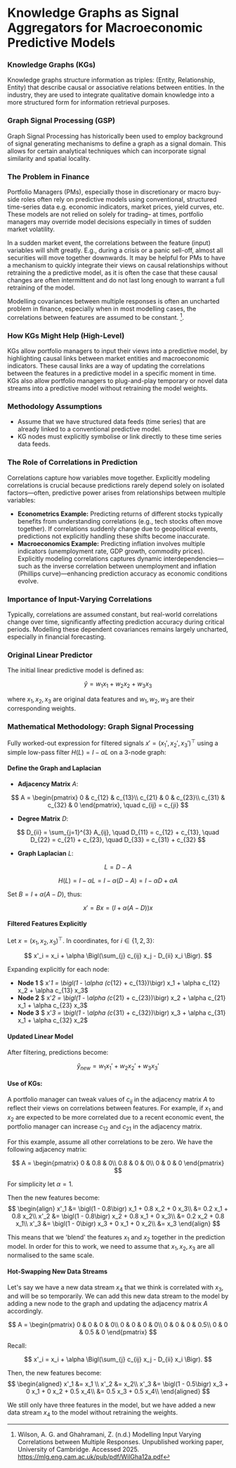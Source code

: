# Knowledge Graphs as Signal Aggregators for Macroeconomic Predictive Models

### Knowledge Graphs (KGs)
Knowledge graphs structure information as triples: (Entity, Relationship, Entity) that describe causal or associative relations between entities. In the industry, they are used to integrate qualitative domain knowledge into a more structured form for information retrieval purposes. 

### Graph Signal Processing (GSP)
Graph Signal Processing has historically been used to employ background of signal generating mechanisms to define a graph as a signal domain. This allows for certain analytical techniques which can incorporate signal similarity and spatial locality.

### The Problem in Finance
Portfolio Managers (PMs), especially those in discretionary or macro buy-side roles often rely on predictive models using conventional, structured time-series data e.g. economic indicators, market prices, yield curves, etc. These models are not relied on solely for trading– at times, portfolio managers may override model decisions especially in times of sudden market volatility. 

In a sudden market event, the correlations between the feature (input) variables will shift greatly. E.g., during a crisis or a panic sell-off, almost all securities will move together downwards. It may be helpful for PMs to have a mechanism to quickly integrate their views on causal relationships without retraining the a predictive model, as it is often the case that these causal changes are often intermittent and do not last long enough to warrant a full retraining of the model.

Modelling covariances between multiple responses is often an uncharted problem in finance, especially when in most modelling cases, the correlations between features are assumed to be constant. [^1].

### How KGs Might Help (High-Level)
KGs allow portfolio managers to input their views into a predictive model, by highlighting causal links between market entities and macroeconomic indicators. These causal links are a way of updating the correlations between the features in a predictive model in a specific moment in time. KGs also allow portfolio managers to plug-and-play temporary or novel data streams into a predictive model without retraining the model weights. 

### Methodology Assumptions
- Assume that we have structured data feeds (time series) that are already linked to a conventional predictive model.
- KG nodes must explicitly symbolise or link directly to these time series data feeds. 



### The Role of Correlations in Prediction
Correlations capture how variables move together. Explicitly modeling correlations is crucial because predictions rarely depend solely on isolated factors—often, predictive power arises from relationships between multiple variables:

- **Econometrics Example:** Predicting returns of different stocks typically benefits from understanding correlations (e.g., tech stocks often move together). If correlations suddenly change due to geopolitical events, predictions not explicitly handling these shifts become inaccurate.
- **Macroeconomics Example:** Predicting inflation involves multiple indicators (unemployment rate, GDP growth, commodity prices). Explicitly modeling correlations captures dynamic interdependencies—such as the inverse correlation between unemployment and inflation (Phillips curve)—enhancing prediction accuracy as economic conditions evolve.

### Importance of Input-Varying Correlations
Typically, correlations are assumed constant, but real-world correlations change over time, significantly affecting prediction accuracy during critical periods. Modelling these dependent covariances remains largely uncharted, especially in financial forecasting.


### Original Linear Predictor
The initial linear predictive model is defined as:

$$
\hat{y} = w_1 x_1 + w_2 x_2 + w_3 x_3
$$

where $x_1, x_2, x_3$ are original data features and $w_1, w_2, w_3$ are their corresponding weights.


### Mathematical Methodology: Graph Signal Processing

Fully worked-out expression for filtered signals $x' = (x_1', x_2', x_3')^\top$ using a simple low-pass filter $H(L) = I - \alpha L$ on a 3-node graph:

#### Define the Graph and Laplacian

- **Adjacency Matrix** $A$:

$$
A = \begin{pmatrix}
0 & c_{12} & c_{13}\\
c_{21} & 0 & c_{23}\\
c_{31} & c_{32} & 0
\end{pmatrix}, \quad c_{ij} = c_{ji}
$$

- **Degree Matrix** $D$:

$$
D_{ii} = \sum_{j=1}^{3} A_{ij}, \quad D_{11} = c_{12} + c_{13}, \quad D_{22} = c_{21} + c_{23}, \quad D_{33} = c_{31} + c_{32}
$$

- **Graph Laplacian** $L$:

$$
L = D - A
$$

$$
H(L) = I - \alpha L = I - \alpha (D - A) = I - \alpha D + \alpha A
$$

Set $B = I + \alpha (A - D)$, thus:

$$
 x' = B x = \bigl(I + \alpha (A - D)\bigr) x
$$

#### Filtered Features Explicitly

Let $x = (x_1, x_2, x_3)^\top$. In coordinates, for $i \in \{1,2,3\}$:

$$
x'_i = x_i + \alpha \Bigl(\sum_{j} c_{ij} x_j - D_{ii} x_i \Bigr).
$$

Expanding explicitly for each node:

- **Node 1**  $ x'_1 = \bigl(1 - \alpha (c_{12} + c_{13})\bigr) x_1 + \alpha c_{12} x_2 + \alpha c_{13} x_3$
- **Node 2**  $ x'_2 = \bigl(1 - \alpha (c_{21} + c_{23})\bigr) x_2 + \alpha c_{21} x_1 + \alpha c_{23} x_3$
- **Node 3**  $ x'_3 = \bigl(1 - \alpha (c_{31} + c_{32})\bigr) x_3 + \alpha c_{31} x_1 + \alpha c_{32} x_2$

#### Updated Linear Model

After filtering, predictions become:

$$
\hat{y}_{new}=w_1 x_1'+w_2 x_2'+w_3 x_3'
$$

#### Use of KGs:
A portfolio manager can tweak values of $c_{ij}$ in the adjacency matrix $A$ to reflect their views on correlations between features. For example, if $x_1$ and $x_2$ are expected to be more correlated due to a recent economic event, the portfolio manager can increase $c_{12}$ and $c_{21}$ in the adjacency matrix. 

For this example, assume all other correlations to be zero. We have the following adjacency matrix:

$$
A = \begin{pmatrix}
0 & 0.8 & 0\\
0.8 & 0 & 0\\
0 & 0 & 0
\end{pmatrix}
$$

For simplicity let $\alpha = 1$. 

Then the new features become:
$$
\begin{align}
x'_1 &= \bigl(1 - 0.8\bigr) x_1 + 0.8 x_2 + 0 x_3\\
     &= 0.2 x_1 + 0.8 x_2\\
x'_2 &= \bigl(1 - 0.8\bigr) x_2 + 0.8 x_1 + 0 x_3\\
        &= 0.2 x_2 + 0.8 x_1\\
x'_3 &= \bigl(1 - 0\bigr) x_3 + 0 x_1 + 0 x_2\\
        &= x_3
\end{align}
$$

This means that we 'blend' the features $x_1$ and $x_2$ together in the prediction model. In order for this to work, we need to assume that $x_1, x_2, x_3$ are all normalised to the same scale.


#### Hot-Swapping New Data Streams
Let's say we have a new data stream $x_4$ that we think is correlated with $x_3$, and will be so temporarily. We can add this new data stream to the model by adding a new node to the graph and updating the adjacency matrix $A$ accordingly.

$$
A = \begin{pmatrix}
0 & 0 & 0 & 0\\
0 & 0 & 0 & 0\\
0 & 0 & 0 & 0.5\\
0 & 0 & 0.5 & 0
\end{pmatrix}
$$

Recall:

$$
 x'_i = x_i + \alpha \Bigl(\sum_{j} c_{ij} x_j - D_{ii} x_i \Bigr).
$$


Then, the new features become:
$$
\begin{aligned}
x'_1 &= x_1 \\
x'_2 &= x_2\\
x'_3 &= \bigl(1 - 0.5\bigr) x_3 + 0 x_1 + 0 x_2 + 0.5 x_4\\
        &= 0.5 x_3 + 0.5 x_4\\
\end{aligned}
$$

We still only have three features in the model, but we have added a new data stream $x_4$ to the model without retraining the weights.





[^1]: Wilson, A. G. and Ghahramani, Z. (n.d.) Modelling Input Varying Correlations between Multiple Responses. Unpublished working paper, University of Cambridge. Accessed 2025. https://mlg.eng.cam.ac.uk/pub/pdf/WilGha12a.pdf


